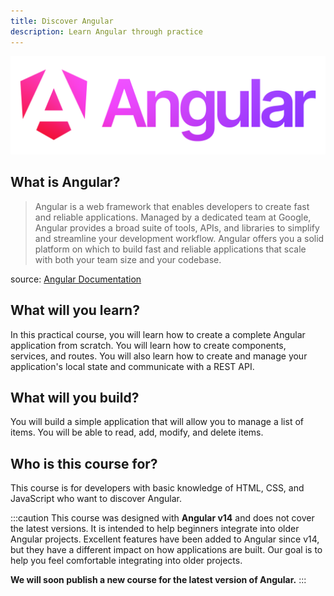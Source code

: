 ```yaml
---
title: Discover Angular
description: Learn Angular through practice
---
```


![Angular](../../../assets/extended-angular-logo.png)

## What is Angular?

> Angular is a web framework that enables developers to create fast and reliable applications.
> Managed by a dedicated team at Google, Angular provides a broad suite of tools, APIs, and libraries to simplify and streamline your development workflow. Angular offers you a solid platform on which to build fast and reliable applications that scale with both your team size and your codebase.

source: <a href="https://angular.dev/overview" target="_blank">Angular Documentation</a>

## What will you learn?

In this practical course, you will learn how to create a complete Angular application from scratch. You will learn how to create components, services, and routes. You will also learn how to create and manage your application's local state and communicate with a REST API.

## What will you build?

You will build a simple application that will allow you to manage a list of items. You will be able to read, add, modify, and delete items.

## Who is this course for?

This course is for developers with basic knowledge of HTML, CSS, and JavaScript who want to discover Angular.

:::caution
This course was designed with **Angular v14** and does not cover the latest versions.
It is intended to help beginners integrate into older Angular projects. Excellent features have been added to Angular since v14, but they have a different impact on how applications are built.
Our goal is to help you feel comfortable integrating into older projects.

**We will soon publish a new course for the latest version of Angular.**
:::
